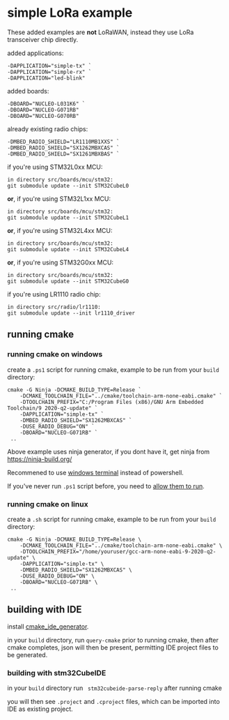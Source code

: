 
# simple LoRa example
These added examples are **not** LoRaWAN, instead they use LoRa transceiver chip directly.

added applications:

    -DAPPLICATION="simple-tx" `
    -DAPPLICATION="simple-rx" `
    -DAPPLICATION="led-blink" 

added boards:

    -DBOARD="NUCLEO-L031K6" `
    -DBOARD="NUCLEO-G071RB" 
    -DBOARD="NUCLEO-G070RB" 
    
already existing radio chips:

    -DMBED_RADIO_SHIELD="LR1110MB1XXS" `
    -DMBED_RADIO_SHIELD="SX1262MBXCAS" `
    -DMBED_RADIO_SHIELD="SX1261MBXBAS" `
    
if you're using STM32L0xx MCU:

    in directory src/boards/mcu/stm32:
    git submodule update --init STM32CubeL0

**or**, if you're using STM32L1xx MCU:

    in directory src/boards/mcu/stm32:
    git submodule update --init STM32CubeL1

**or**, if you're using STM32L4xx MCU:

    in directory src/boards/mcu/stm32:
    git submodule update --init STM32CubeL4

**or**, if you're using STM32G0xx MCU:

    in directory src/boards/mcu/stm32:
    git submodule update --init STM32CubeG0

if you're using LR1110 radio chip:

    in directory src/radio/lr1110:
    git submodule update --init lr1110_driver
        
## running cmake
### running cmake on windows
create a ``.ps1`` script for running cmake, example to be run from your ``build`` directory:

    cmake -G Ninja -DCMAKE_BUILD_TYPE=Release `
        -DCMAKE_TOOLCHAIN_FILE="../cmake/toolchain-arm-none-eabi.cmake" `
        -DTOOLCHAIN_PREFIX="C:/Program Files (x86)/GNU Arm Embedded Toolchain/9 2020-q2-update" `
        -DAPPLICATION="simple-tx" `
        -DMBED_RADIO_SHIELD="SX1262MBXCAS" `
        -DUSE_RADIO_DEBUG="ON" `
        -DBOARD="NUCLEO-G071RB" `
     ..
     
 Above example uses ninja generator, if you dont have it, get ninja from https://ninja-build.org/
 
 Recommened to use [windows terminal](https://docs.microsoft.com/en-us/windows/terminal/) instead of powershell.
 
 If you've never run ``.ps1`` script before, you need to [allow them to run](https://superuser.com/questions/106360/how-to-enable-execution-of-powershell-scripts).
 
### running cmake on linux
create a ``.sh`` script for running cmake, example to be run from your ``build`` directory:

    cmake -G Ninja -DCMAKE_BUILD_TYPE=Release \
        -DCMAKE_TOOLCHAIN_FILE="../cmake/toolchain-arm-none-eabi.cmake" \
        -DTOOLCHAIN_PREFIX="/home/youruser/gcc-arm-none-eabi-9-2020-q2-update" \
        -DAPPLICATION="simple-tx" \
        -DMBED_RADIO_SHIELD="SX1262MBXCAS" \
        -DUSE_RADIO_DEBUG="ON" \
        -DBOARD="NUCLEO-G071RB" \
     ..

## building with IDE
install [cmake_ide_generator](https://github.com/dudmuck/cmake_ide_generator).

in your ``build`` directory, run ``query-cmake`` prior to running cmake, then after cmake completes, json will then be present, permitting IDE project files to be generated.
### building with stm32CubeIDE


in your ``build`` directory run `` stm32cubeide-parse-reply`` after running cmake

you will then see ``.project`` and ``.cproject`` files, which can be imported into IDE as existing project.

